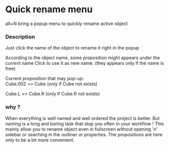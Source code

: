 # Quick rename menu

alt+N bring a popup menu to quickly rename active object

### Description
Just click the name of the object to rename it right in the popup

According to the object name, some proposition might appears under the current name
Click to use it as new name.
(they appears only if the name is free)

Current proposition that may pop-up:  
Cube.002 >> Cube
(only if Cube not exists)

Cube.L >> Cube.R
(only if Cube.R not exists)


### why ?

When everything is well named and well ordered the project is better.
But naming is a long and boring task that stop you often in your workflow !
This mainly allow you to rename object even in fullscreen without opening 'n' sidebar or seaching in the outliner or properties.
The propositions are here only to be a bit more convenient.

